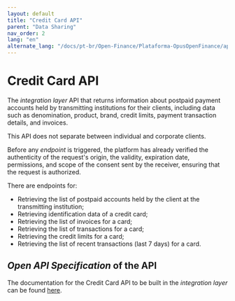 ```yaml
---
layout: default
title: "Credit Card API"
parent: "Data Sharing"
nav_order: 2
lang: "en"
alternate_lang: "/docs/pt-br/Open-Finance/Plataforma-OpusOpenFinance/apis/Cartão-de-Credito/"
---
```


# Credit Card API

The *integration layer* API that returns information about postpaid payment accounts held by transmitting institutions for their clients, including data such as denomination, product, brand, credit limits, payment transaction details, and invoices.

This API does not separate between individual and corporate clients.

Before any *endpoint* is triggered, the platform has already verified the authenticity of the request's origin, the validity, expiration date, permissions, and scope of the consent sent by the receiver, ensuring that the request is authorized.

There are endpoints for:

- Retrieving the list of postpaid accounts held by the client at the transmitting institution;
- Retrieving identification data of a credit card;
- Retrieving the list of invoices for a card;
- Retrieving the list of transactions for a card;
- Retrieving the credit limits for a card;
- Retrieving the list of recent transactions (last 7 days) for a card.

## *Open API Specification* of the API

The documentation for the Credit Card API to be built in the *integration layer* can be found [here][API-Cartão-de-crédito].

[API-Cartão-de-crédito]: ../../../../swagger-ui/index.html?api=Cartão-de-crédito
